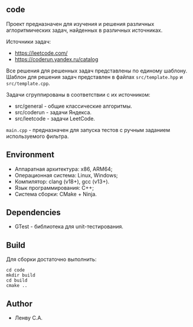 ## code

Проект предназначен для изучения и решения различных аглоритмических задач, найденных в различных источниках. 

Источники задач:
- https://leetcode.com/
- https://coderun.yandex.ru/catalog

Все решения для решенных задач представлены по единому шаблону.
Шаблон для решения задач представлен в файлах `src/template.hpp` и `src/template.cpp`.

Задачи сгруппированы в соответствии с их источником:
- src/general - общие классические алгоритмы.
- src/coderun - задачи Яндекса.
- src/leetcode - задачи LeetCode.

`main.cpp` - предназначен для запуска тестов с ручным заданием используемого фильтра.

## Environment
- Аппаратная архитектура: x86, ARM64;
- Операционная система: Linux, Windows;
- Компилятор: clang (v18+), gcc (v13+).
- Язык программирования: C++;
- Система сборки: CMake + Ninja.

## Dependencies
- GTest - библиотека для unit-тестирования. 

## Build
Для сборки достаточно выполнить:
```
cd code
mkdir build
cd build
cmake ..
```

## Author
- Ленву С.А.